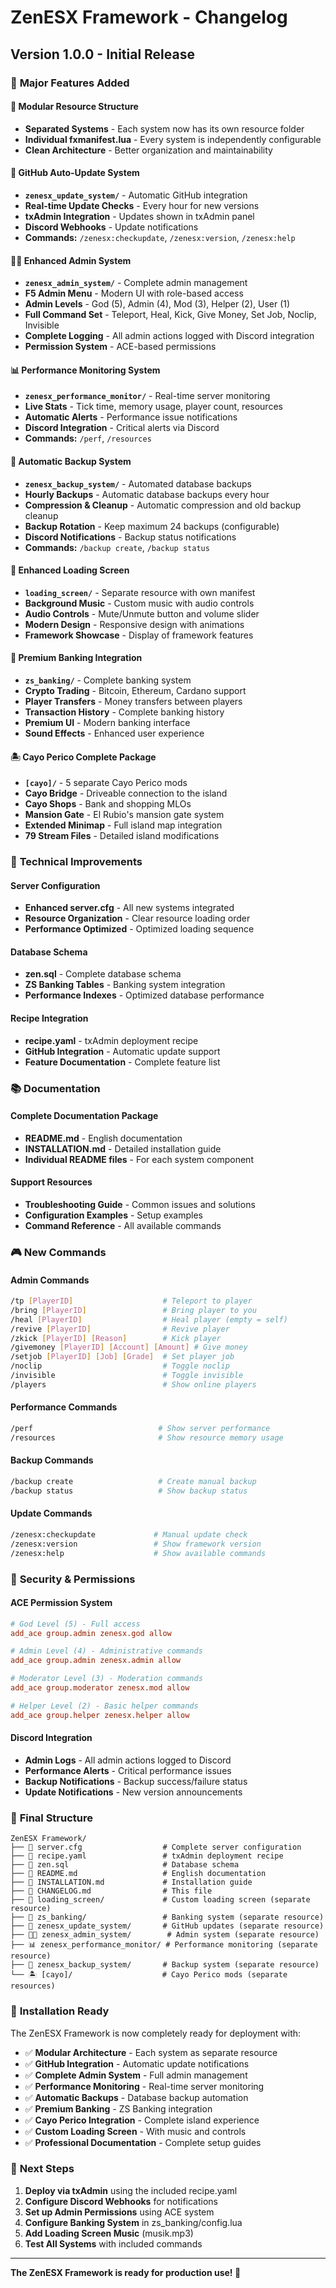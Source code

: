 # ZenESX Framework - Changelog

## Version 1.0.0 - Initial Release

### 🎉 **Major Features Added**

#### **📁 Modular Resource Structure**
- **Separated Systems** - Each system now has its own resource folder
- **Individual fxmanifest.lua** - Every system is independently configurable
- **Clean Architecture** - Better organization and maintainability

#### **🔄 GitHub Auto-Update System**
- **`zenesx_update_system/`** - Automatic GitHub integration
- **Real-time Update Checks** - Every hour for new versions
- **txAdmin Integration** - Updates shown in txAdmin panel
- **Discord Webhooks** - Update notifications
- **Commands:** `/zenesx:checkupdate`, `/zenesx:version`, `/zenesx:help`

#### **👨‍💻 Enhanced Admin System**
- **`zenesx_admin_system/`** - Complete admin management
- **F5 Admin Menu** - Modern UI with role-based access
- **Admin Levels** - God (5), Admin (4), Mod (3), Helper (2), User (1)
- **Full Command Set** - Teleport, Heal, Kick, Give Money, Set Job, Noclip, Invisible
- **Complete Logging** - All admin actions logged with Discord integration
- **Permission System** - ACE-based permissions

#### **📊 Performance Monitoring System**
- **`zenesx_performance_monitor/`** - Real-time server monitoring
- **Live Stats** - Tick time, memory usage, player count, resources
- **Automatic Alerts** - Performance issue notifications
- **Discord Integration** - Critical alerts via Discord
- **Commands:** `/perf`, `/resources`

#### **💾 Automatic Backup System**
- **`zenesx_backup_system/`** - Automated database backups
- **Hourly Backups** - Automatic database backups every hour
- **Compression & Cleanup** - Automatic compression and old backup cleanup
- **Backup Rotation** - Keep maximum 24 backups (configurable)
- **Discord Notifications** - Backup status notifications
- **Commands:** `/backup create`, `/backup status`

#### **🎵 Enhanced Loading Screen**
- **`loading_screen/`** - Separate resource with own manifest
- **Background Music** - Custom music with audio controls
- **Audio Controls** - Mute/Unmute button and volume slider
- **Modern Design** - Responsive design with animations
- **Framework Showcase** - Display of framework features

#### **🏦 Premium Banking Integration**
- **`zs_banking/`** - Complete banking system
- **Crypto Trading** - Bitcoin, Ethereum, Cardano support
- **Player Transfers** - Money transfers between players
- **Transaction History** - Complete banking history
- **Premium UI** - Modern banking interface
- **Sound Effects** - Enhanced user experience

#### **🏝️ Cayo Perico Complete Package**
- **`[cayo]/`** - 5 separate Cayo Perico mods
- **Cayo Bridge** - Driveable connection to the island
- **Cayo Shops** - Bank and shopping MLOs
- **Mansion Gate** - El Rubio's mansion gate system
- **Extended Minimap** - Full island map integration
- **79 Stream Files** - Detailed island modifications

### 🔧 **Technical Improvements**

#### **Server Configuration**
- **Enhanced server.cfg** - All new systems integrated
- **Resource Organization** - Clear resource loading order
- **Performance Optimized** - Optimized loading sequence

#### **Database Schema**
- **zen.sql** - Complete database schema
- **ZS Banking Tables** - Banking system integration
- **Performance Indexes** - Optimized database performance

#### **Recipe Integration**
- **recipe.yaml** - txAdmin deployment recipe
- **GitHub Integration** - Automatic update support
- **Feature Documentation** - Complete feature list

### 📚 **Documentation**

#### **Complete Documentation Package**
- **README.md** - English documentation
- **INSTALLATION.md** - Detailed installation guide
- **Individual README files** - For each system component

#### **Support Resources**
- **Troubleshooting Guide** - Common issues and solutions
- **Configuration Examples** - Setup examples
- **Command Reference** - All available commands

### 🎮 **New Commands**

#### **Admin Commands**
```bash
/tp [PlayerID]                    # Teleport to player
/bring [PlayerID]                 # Bring player to you
/heal [PlayerID]                  # Heal player (empty = self)
/revive [PlayerID]                # Revive player
/zkick [PlayerID] [Reason]        # Kick player
/givemoney [PlayerID] [Account] [Amount] # Give money
/setjob [PlayerID] [Job] [Grade]  # Set player job
/noclip                           # Toggle noclip
/invisible                        # Toggle invisible
/players                          # Show online players
```

#### **Performance Commands**
```bash
/perf                            # Show server performance
/resources                       # Show resource memory usage
```

#### **Backup Commands**
```bash
/backup create                   # Create manual backup
/backup status                   # Show backup status
```

#### **Update Commands**
```bash
/zenesx:checkupdate             # Manual update check
/zenesx:version                 # Show framework version
/zenesx:help                    # Show available commands
```

### 🔐 **Security & Permissions**

#### **ACE Permission System**
```cfg
# God Level (5) - Full access
add_ace group.admin zenesx.god allow

# Admin Level (4) - Administrative commands
add_ace group.admin zenesx.admin allow

# Moderator Level (3) - Moderation commands
add_ace group.moderator zenesx.mod allow

# Helper Level (2) - Basic helper commands
add_ace group.helper zenesx.helper allow
```

#### **Discord Integration**
- **Admin Logs** - All admin actions logged to Discord
- **Performance Alerts** - Critical performance issues
- **Backup Notifications** - Backup success/failure status
- **Update Notifications** - New version announcements

### 📁 **Final Structure**

```
ZenESX Framework/
├── 📄 server.cfg                  # Complete server configuration
├── 📄 recipe.yaml                 # txAdmin deployment recipe
├── 📄 zen.sql                     # Database schema
├── 📄 README.md                   # English documentation
├── 📄 INSTALLATION.md             # Installation guide
├── 📄 CHANGELOG.md                # This file
├── 🎵 loading_screen/             # Custom loading screen (separate resource)
├── 🏦 zs_banking/                 # Banking system (separate resource)
├── 🔄 zenesx_update_system/       # GitHub updates (separate resource)
├── 👨‍💻 zenesx_admin_system/        # Admin system (separate resource)
├── 📊 zenesx_performance_monitor/ # Performance monitoring (separate resource)
├── 💾 zenesx_backup_system/       # Backup system (separate resource)
└── 🏝️ [cayo]/                    # Cayo Perico mods (separate resources)
```

### 🚀 **Installation Ready**

The ZenESX Framework is now completely ready for deployment with:
- ✅ **Modular Architecture** - Each system as separate resource
- ✅ **GitHub Integration** - Automatic update notifications
- ✅ **Complete Admin System** - Full admin management
- ✅ **Performance Monitoring** - Real-time server monitoring
- ✅ **Automatic Backups** - Database backup automation
- ✅ **Premium Banking** - ZS Banking integration
- ✅ **Cayo Perico Integration** - Complete island experience
- ✅ **Custom Loading Screen** - With music and controls
- ✅ **Professional Documentation** - Complete setup guides

### 🎯 **Next Steps**

1. **Deploy via txAdmin** using the included recipe.yaml
2. **Configure Discord Webhooks** for notifications
3. **Set up Admin Permissions** using ACE system
4. **Configure Banking System** in zs_banking/config.lua
5. **Add Loading Screen Music** (musik.mp3)
6. **Test All Systems** with included commands

---

**The ZenESX Framework is ready for production use! 🎉**
